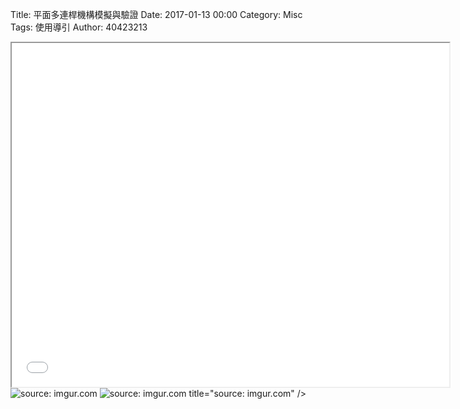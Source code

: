 Title: 平面多連桿機構模擬與驗證
Date: 2017-01-13 00:00
Category: Misc
Tags: 使用導引
Author: 40423213

<iframe src="file:///Y:/tmp/40423213/w12/w12-1.html" width="700" height="550"></iframe>
<img src="Y:\tmp\40423213\w12\1.png" title="source: imgur.com" /></a>
<img src="Y:\tmp\40423213\w12\2.png" title="source: imgur.com" /></a>
title="source: imgur.com" /></a>